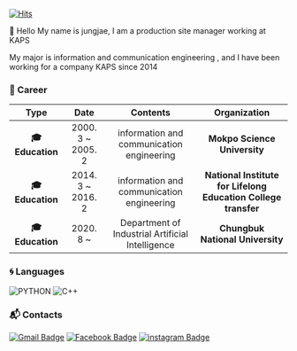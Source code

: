 [![Hits](https://hits.seeyoufarm.com/api/count/incr/badge.svg?url=https%3A%2F%2Fgithub.com%2Fkjj3436)](https://hits.seeyoufarm.com)

:wave: Hello My name is jungjae, I am a production site manager working at KAPS

 My major is information and communication engineering , and I have been working for a company KAPS since 2014
 
### :purple_heart: Career

| **Type** | **Date** | **Contents** | **Organization** |
|:--------:|:--------:|:--------:|:--------:|
| **:mortar_board: Education** | 2000. 3 ~ 2005. 2 | information and communication engineering  | **Mokpo Science University** |
| **:mortar_board: Education** | 2014. 3 ~ 2016. 2 | information and communication engineering | **National Institute for Lifelong Education College transfer** |
| **:mortar_board: Education** | 2020. 8 ~   | Department of Industrial Artificial Intelligence | **Chungbuk National University** |

### :cyclone: Languages
![PYTHON](https://img.shields.io/badge/PYTHON-%E2%98%86%E2%98%86%E2%98%86%E2%98%86%E2%98%86?style=plastic&logo=Python&logoColor=white)
![C++](https://img.shields.io/badge/C++-%E2%98%85%E2%98%85%E2%98%85%E2%98%86%E2%98%86?-3DDC84?style=plastic&logo=c++&logoColor=white)

### :mailbox_with_mail: Contacts
[![Gmail Badge](https://img.shields.io/badge/Gmail-d14836?style=flat-square&logo=Gmail&logoColor=white&link=mailto:harimkang4422@gmail.com)](mailto:harimkang4422@gmail.com) 
[![Facebook Badge](https://img.shields.io/badge/facebook-1877f2?style=flat-square&logo=facebook&logoColor=white&link=https://www.facebook.com/kjj3436)](https://www.facebook.com/kjj3436) 
[![instagram Badge](https://img.shields.io/badge/-instagram-red?style=flat-square&logo=Linkedin&logoColor=white&link=https://www.linkedin.com/in/harim-kang-1bb974179)](https://www.instagram.com/in/kjj3436)
